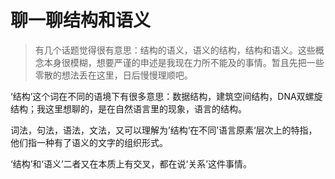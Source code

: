 # 聊一聊结构和语义

> 有几个话题觉得很有意思：结构的语义，语义的结构，结构和语义。这些概念本身很模糊，想要严谨的申述是我现在力所不能及的事情。暂且先把一些零散的想法丢在这里，日后慢慢理顺吧。


‘结构’这个词在不同的语境下有很多意思：数据结构，建筑空间结构，DNA双螺旋结构；我这里想聊的，是在自然语言里的现象，语言的结构。

词法，句法，语法，文法，又可以理解为’结构‘在不同’语言原素‘层次上的特指，他们指一种有了语义的文字的组织形式。

‘结构’和‘语义’二者又在本质上有交叉，都在说‘关系’这件事情。
